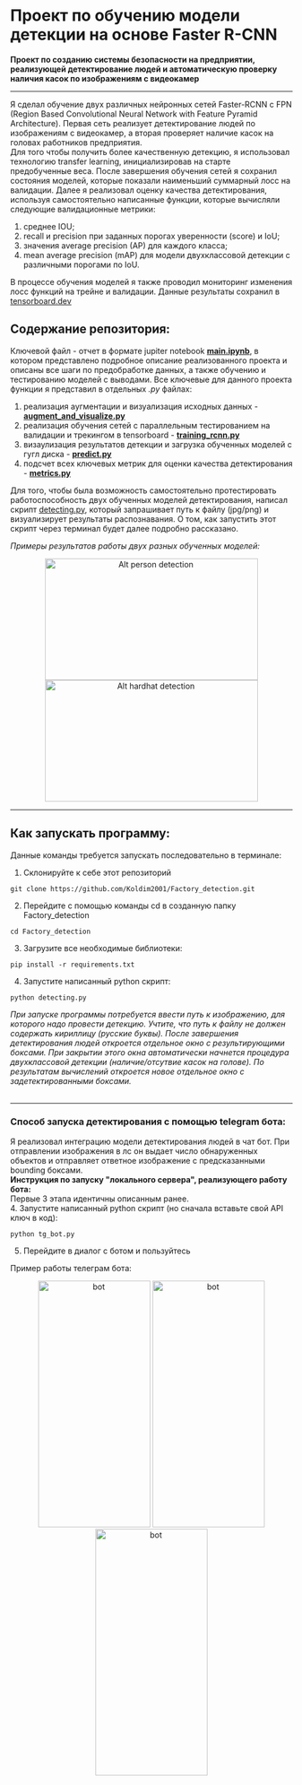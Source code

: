 # Проект по обучению модели детекции на основе Faster R-CNN 
__Проект по созданию системы безопасности на предприятии, реализующей детектирование людей и автоматическую проверку наличия касок по изображениям с видеокамер__

---
Я сделал обучение двух различных нейронных сетей Faster-RCNN с FPN (Region Based Convolutional Neural Network with Feature Pyramid Architecture). Первая сеть реализует детектирование людей по изображениям с видеокамер, а вторая проверяет наличие касок на головах работников предприятия. <br> Для того чтобы получить более качественную детекцию, я использовал технологию transfer learning, инициализировав на старте предобученные веса. После завершения обучения сетей я сохранил состояния моделей, которые показали наименьший суммарный лосс на валидации.
Далее я реализовал оценку качества детектирования, используя самостоятельно написанные функции, которые вычисляли следующие валидационные метрики: 
1. среднее IOU;
2. recall и precision при заданных порогах уверенности (score) и IoU; 
3. значения average precision (AP) для каждого класса;
4. mean average precision (mAP) для модели двухклассовой детекции c различными порогами по IoU.<br>

В процессе обучения моделей я также проводил мониторинг изменения лосс функций на трейне и валидации. Данные результаты сохранил в [tensorboard.dev](https://tensorboard.dev/experiment/rr43qafqQKyKP7CQ5r1RCA/#scalars&_smoothingWeight=0)<br>

## __Содержание репозитория:__
Ключевой файл - отчет в формате jupiter notebook [__main.ipynb__](https://nbviewer.org/github/Koldim2001/Factory_detection/blob/main/main.ipynb?flush_cache=True/), в котором представлено подробное описание реализованного проекта и описаны все шаги по предобработке данных, а также обучению и тестированию моделей с выводами. Все ключевые для данного проекта функции я представил в отдельных _.py_ файлах: 
1. реализация аугментации и визуализация исходных данных - [__augment_and_visualize.py__](https://github.com/Koldim2001/Factory_detection/blob/main/augment_and_visualize.py)
2. реализация обучения сетей с параллельным тестированием на валидации и трекингом в tensorboard - [__training_rcnn.py__](https://github.com/Koldim2001/Factory_detection/blob/main/training_rcnn.py)
3. визаулизация результатов детекции и загрузка обученных моделей с гугл диска - [__predict.py__](https://github.com/Koldim2001/Factory_detection/blob/main/predict.py)
4. подсчет всех ключевых метрик для оценки качества детектирования - [__metrics.py__](https://github.com/Koldim2001/Factory_detection/blob/main/metrics.py)

Для того, чтобы была возможность самостоятельно протестировать работоспособность двух обученных моделей детектирования, написал скрипт [detecting.py](https://github.com/Koldim2001/Factory_detection/blob/main/detecting.py), который запрашивает путь к файлу (jpg/png) и визуализирует результаты распознавания. О том, как запустить этот скрипт через терминал будет далее подробно рассказано.

_Примеры результатов работы двух разных обученных моделей:_

<div style="text-align:center;">
  <img src="https://drive.google.com/uc?id=1Dtu_bK9w5Hl65A6lETChuu1Ftz2wirUi" alt="Alt person detection" width="380" height="217">
  <img src="https://drive.google.com/uc?id=105RsKrPwpzGLTbyUYjKDsDRP0bd6IUIT" alt="Alt hardhat detection" width="380" height="217">
</div>

---

## Как запускать программу:
Данные команды требуется запускать последовательно в терминале:
1. Склонируйте к себе этот репозиторий 
```
git clone https://github.com/Koldim2001/Factory_detection.git
```
2. Перейдите с помощью команды cd в созданную папку Factory_detection
```
cd Factory_detection
```
3. Загрузите все необходимые библиотеки:
```
pip install -r requirements.txt
```
4. Запустите написанный python скрипт:
```
python detecting.py
```

_При запуске программы потребуется ввести путь к изображению, для которого надо провести детекцию. Учтите, что путь к файлу не должен содержать кириллицу (русские буквы).
После завершения детектирования людей откроется отдельное окно с результирующими боксами. При закрытии этого окна
автоматически начнется процедура двухклассовой детекции (наличие/отсутвие касок на голове). По результатам вычислений откроется новое отдельное окно с задетектированными боксами.<br><br>_

---
### Способ запуска детектирования с помощью telegram бота:<br>
Я реализовал интеграцию модели детектирования людей в чат бот. При отправлении изображения в лс он выдает число обнаруженных объектов и отправляет ответное изображение с предсказанными bounding боксами. <br>
__Инструкция по запуску "локального сервера", реализующего работу бота:__ <br>
Первые 3 этапа идентичны описанным ранее. <br>
4. Запустите написанный python скрипт (но сначала вставьте свой API ключ в код):
```
python tg_bot.py
```
5. Перейдите в диалог с ботом и пользуйтесь <br>


Пример работы телеграм бота:
<div style="text-align:center;">
  <img src="https://drive.google.com/uc?id=1xNha5UU20tnCLcJ8NtqVBoob2nSBItqx" alt="bot" width="200" height="440">
  <img src="https://drive.google.com/uc?id=1Sl7vWF8BJ4ZQ5FmF-wIiMHVxdmiCbB63" alt="bot" width="200" height="440">
  <img src="https://drive.google.com/uc?id=1Ygvw8S9wik_n_UigFjCggajAOM1u_suc" alt="bot" width="200" height="440">
</div>

